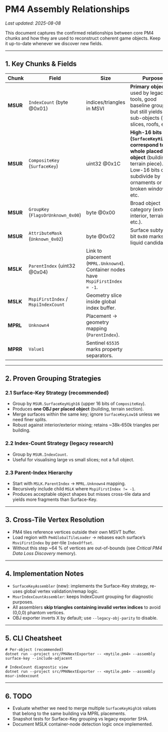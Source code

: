 # PM4 Assembly Relationships

_Last updated: 2025-08-08_

This document captures the confirmed relationships between core PM4 chunks and how they are used to reconstruct coherent game objects. Keep it up-to-date whenever we discover new fields.

---

## 1. Key Chunks & Fields

| Chunk | Field | Size | Purpose |
|-------|-------|------|---------|
| **MSUR** | `IndexCount` (byte @0x01) | indices/triangles in MSVI | **Primary object-id** used by legacy tools, good baseline grouping but still yields sub-objects (floor slices, roofs, etc.). |
| **MSUR** | `CompositeKey` (`SurfaceKey`) | uint32 @0x1C | **High-16 bits (`SurfaceKeyHigh16`) correspond to a whole placed object** (building, terrain piece). Low-16 bits often subdivide by ornaments or broken windows, etc. |
| **MSUR** | `GroupKey` (`FlagsOrUnknown_0x00`) | byte @0x00 | Broad object category (exterior, interior, terrain, etc.). |
| **MSUR** | `AttributeMask` (`Unknown_0x02`) | byte @0x02 | Surface subtype, bit `0x80` marks liquid candidates. |
| **MSLK** | `ParentIndex` (uint32 @0x04) | Link to placement (`MPRL.Unknown4`). Container nodes have `MspiFirstIndex = -1`. |
| **MSLK** | `MspiFirstIndex` / `MspiIndexCount` | Geometry slice inside global index buffer. |
| **MPRL** | `Unknown4` | Placement → geometry mapping (`ParentIndex`). |
| **MPRR** | `Value1` | Sentinel `65535` marks property separators. |

---

## 2. Proven Grouping Strategies

### 2.1 Surface-Key Strategy (recommended)
* Group by `MSUR.SurfaceKeyHigh16` (upper 16 bits of `CompositeKey`).
* Produces **one OBJ per placed object** (building, terrain section).
* Merge surfaces within the same key; ignore `SurfaceKeyLow16` unless we need finer splits.
* Robust against interior/exterior mixing; retains ~38k-650k triangles per building.

### 2.2 Index-Count Strategy (legacy research)
* Group by `MSUR.IndexCount`.
* Useful for visualising large vs small slices; not a full object.

### 2.3 Parent-Index Hierarchy
* Start with `MSLK.ParentIndex` → `MPRL.Unknown4` mapping.
* Recursively include child `MSLK` where `MspiFirstIndex != -1`.
* Produces acceptable object shapes but misses cross-tile data and yields more fragments than Surface-Key.

---

## 3. Cross-Tile Vertex Resolution
* PM4 tiles reference vertices outside their own MSVT buffer.
* Load region with `Pm4GlobalTileLoader` → rebases each surface’s `MsviFirstIndex` by per-tile `IndexOffset`.
* Without this step ~64 % of vertices are out-of-bounds (see _Critical PM4 Data Loss Discovery_ memory).

---

## 4. Implementation Notes
* `SurfaceKeyAssembler` (new): implements the Surface-Key strategy, re-uses global vertex validation/remap logic.
* `MsurIndexCountAssembler`: keeps IndexCount grouping for diagnostic purposes.
* All assemblers **skip triangles containing invalid vertex indices** to avoid (0,0,0) phantom vertices.
* OBJ exporter inverts X by default; use `--legacy-obj-parity` to disable.

---

## 5. CLI Cheatsheet
```
# Per-object (recommended)
dotnet run --project src/PM4NextExporter -- <mytile.pm4> --assembly surface-key --include-adjacent

# IndexCount diagnostic view
dotnet run --project src/PM4NextExporter -- <mytile.pm4> --assembly msur-indexcount
```

---

## 6. TODO
* Evaluate whether we need to merge multiple `SurfaceKeyHigh16` values that belong to the same building via MPRL placements.
* Snapshot tests for Surface-Key grouping vs legacy exporter SHA.
* Document MSLK container-node detection logic once implemented.
